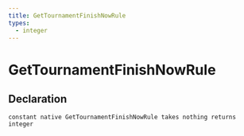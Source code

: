 ```yaml
---
title: GetTournamentFinishNowRule
types:
  - integer
---
```


# GetTournamentFinishNowRule

## Declaration

```jass
constant native GetTournamentFinishNowRule takes nothing returns integer
```
